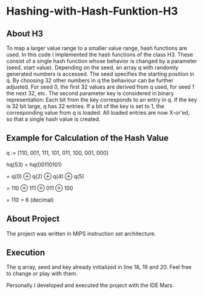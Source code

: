 # Hashing-with-Hash-Funktion-H3

## About H3
To map a larger value range to a smaller value range, hash functions are used. In this code I implemented the hash functions of the class H3. These consist of a single hash function whose behavior is changed by a parameter (seed, start value). Depending on the seed, an array q with randomly generated numbers is accessed. The seed specifies the starting position in q. By choosing 32 other numbers in q the behaviour can be further adjusted. For seed 0, the first 32 values are derived from q used, for seed 1 the next 32, etc. The second parameter key is considered in binary representation: Each bit from the key corresponds to an entry in q. If the key is 32 bit large, q has 32 entries. If a bit of the key is set to 1, the corresponding value from q is loaded. All loaded entries are now X-or'ed, so that a single hash value is created.

## Example for Calculation of the Hash Value
q := [110, 001, 111, 101, 011, 100, 001, 000]

hq(53) = hq(00110101)

= q(0) ⊕ q(2) ⊕ q(4) ⊕ q(5)

= 110 ⊕ 111 ⊕ 011 ⊕ 100

= 110 = 6 (decimal)

## About Project
The project was written in MIPS instruction set architecture.

## Execution
The q array, seed and key already initialized in line 18, 19 and 20. Feel free to change or play with them. 

Personally I developed and executed the project with the IDE Mars.
